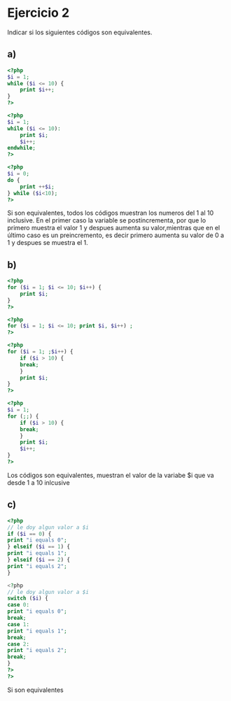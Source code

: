 # Ejercicio 2

Indicar si los siguientes códigos son equivalentes.

## a)

```php
<?php
$i = 1;
while ($i <= 10) {
    print $i++;
}
?>

<?php
$i = 1;
while ($i <= 10):
    print $i;
    $i++;
endwhile;
?>

<?php
$i = 0;
do {
    print ++$i;
} while ($i<10);
?>
```
Si son equivalentes, todos los códigos muestran los numeros del 1 al 10 inclusive.
En el primer caso la variable se postincrementa, por que lo primero muestra el valor 1 y despues aumenta  su valor,mientras que en el último caso es un preincremento, es decir primero aumenta su valor de 0 a 1 y despues se muestra el 1.



## b)

```php
<?php
for ($i = 1; $i <= 10; $i++) {
    print $i;
}
?>

<?php
for ($i = 1; $i <= 10; print $i, $i++) ;
?>

<?php
for ($i = 1; ;$i++) {
    if ($i > 10) {
    break;  
    }
    print $i;
}
?>

<?php
$i = 1;
for (;;) {
    if ($i > 10) {
    break;
    }
    print $i;
    $i++;
}
?>
```

Los códigos son equivalentes, muestran el valor de la variabe $i que va desde 1 a 10 inlcusive

## c)

```php
<?php
// le doy algun valor a $i
if ($i == 0) {
print "i equals 0";
} elseif ($i == 1) {
print "i equals 1";
} elseif ($i == 2) {
print "i equals 2";
}

<?php
// le doy algun valor a $i
switch ($i) {
case 0:
print "i equals 0";
break;
case 1:
print "i equals 1";
break;
case 2:
print "i equals 2";
break;
}
?>
?>

```

Si son equivalentes
